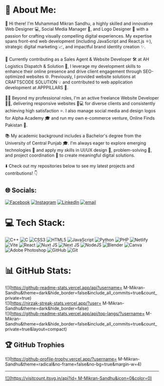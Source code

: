 # 💫 About Me:
👋 Hi there! I'm Muhammad Mikran Sandhu, a highly skilled and innovative Web Designer 💻, Social Media Manager 📱, and Logo Designer 🎨 with a passion for crafting visually compelling digital experiences. My expertise spans front-end web development (including JavaScript and React.js ⚛️), strategic digital marketing 📈, and impactful brand identity creation ✨.<br><br>💼 Currently contributing as a Sales Agent & Website Developer 🛠️ at AH Logistics Dispatch & Solution 🚚, I leverage my development skills to enhance their online presence and drive client engagement through SEO-optimized websites 🌐. Previously, I provided website solutions at CRAFTSCODE SOLUTION 💡 and contributed to web application development at APPPILLARS 🚀.<br><br>👨‍💻 Beyond my professional roles, I'm an active freelance Website Developer 🧑‍💻, delivering responsive websites 📱💻 for diverse clients and consistently achieving high satisfaction ⭐. I also manage social media and design logos for Alpha Academy 🎓 and run my own e-commerce venture, Online Finds Pakistan 🛒.<br><br>📚 My academic background includes a Bachelor's degree from the University of Central Punjab 🎓. I'm always eager to explore emerging technologies 🌱 and apply my skills in UI/UX design 🎨, problem-solving 🤔, and project coordination 🤝 to create meaningful digital solutions.<br><br>⬇️ Check out my repositories below to see my latest projects and contributions! 👇


## 🌐 Socials:
[![Facebook](https://img.shields.io/badge/Facebook-%231877F2.svg?logo=Facebook&logoColor=white)](https://facebook.com/https://www.facebook.com/people/M-Mikran-Sandhu/61560325970176/?rdid=hX7ClBGXoucQrw6Q&share_url=https%3A%2F%2Fwww.facebook.com%2Fshare%2F7xQgYuGoWv7pBbaD%2F) [![Instagram](https://img.shields.io/badge/Instagram-%23E4405F.svg?logo=Instagram&logoColor=white)](https://instagram.com/https://www.instagram.com/mmikransandhu/) [![LinkedIn](https://img.shields.io/badge/LinkedIn-%230077B5.svg?logo=linkedin&logoColor=white)](https://linkedin.com/in/https://www.linkedin.com/in/m-mikran-sandhu/) [![email](https://img.shields.io/badge/Email-D14836?logo=gmail&logoColor=white)](mailto:sandhumikran@gmail.com) 

# 💻 Tech Stack:
![C++](https://img.shields.io/badge/c++-%2300599C.svg?style=for-the-badge&logo=c%2B%2B&logoColor=white) ![C](https://img.shields.io/badge/c-%2300599C.svg?style=for-the-badge&logo=c&logoColor=white) ![CSS3](https://img.shields.io/badge/css3-%231572B6.svg?style=for-the-badge&logo=css3&logoColor=white) ![HTML5](https://img.shields.io/badge/html5-%23E34F26.svg?style=for-the-badge&logo=html5&logoColor=white) ![JavaScript](https://img.shields.io/badge/javascript-%23323330.svg?style=for-the-badge&logo=javascript&logoColor=%23F7DF1E) ![Python](https://img.shields.io/badge/python-3670A0?style=for-the-badge&logo=python&logoColor=ffdd54) ![PHP](https://img.shields.io/badge/php-%23777BB4.svg?style=for-the-badge&logo=php&logoColor=white) ![Netlify](https://img.shields.io/badge/netlify-%23000000.svg?style=for-the-badge&logo=netlify&logoColor=#00C7B7) ![Vite](https://img.shields.io/badge/vite-%23646CFF.svg?style=for-the-badge&logo=vite&logoColor=white) ![React](https://img.shields.io/badge/react-%2320232a.svg?style=for-the-badge&logo=react&logoColor=%2361DAFB) ![Nuxt JS](https://img.shields.io/badge/Nuxt-002E3B?style=for-the-badge&logo=nuxt.js&logoColor=#00DC82) ![Next JS](https://img.shields.io/badge/Next-black?style=for-the-badge&logo=next.js&logoColor=white) ![NodeJS](https://img.shields.io/badge/node.js-6DA55F?style=for-the-badge&logo=node.js&logoColor=white) ![Blender](https://img.shields.io/badge/blender-%23F5792A.svg?style=for-the-badge&logo=blender&logoColor=white) ![Canva](https://img.shields.io/badge/Canva-%2300C4CC.svg?style=for-the-badge&logo=Canva&logoColor=white) ![Adobe Photoshop](https://img.shields.io/badge/adobe%20photoshop-%2331A8FF.svg?style=for-the-badge&logo=adobe%20photoshop&logoColor=white) ![GitHub](https://img.shields.io/badge/github-%23121011.svg?style=for-the-badge&logo=github&logoColor=white) ![Git](https://img.shields.io/badge/git-%23F05033.svg?style=for-the-badge&logo=git&logoColor=white)
# 📊 GitHub Stats:
![](https://github-readme-stats.vercel.app/api?username= M-Mikran-Sandhu&theme=dark&hide_border=false&include_all_commits=true&count_private=true)<br/>
![](https://nirzak-streak-stats.vercel.app/?user= M-Mikran-Sandhu&theme=dark&hide_border=false)<br/>
![](https://github-readme-stats.vercel.app/api/top-langs/?username= M-Mikran-Sandhu&theme=dark&hide_border=false&include_all_commits=true&count_private=true&layout=compact)

## 🏆 GitHub Trophies
![](https://github-profile-trophy.vercel.app/?username= M-Mikran-Sandhu&theme=radical&no-frame=false&no-bg=true&margin-w=4)

---
[![](https://visitcount.itsvg.in/api?id= M-Mikran-Sandhu&icon=0&color=0)](https://visitcount.itsvg.in)

<!-- Proudly created with GPRM ( https://gprm.itsvg.in ) -->
